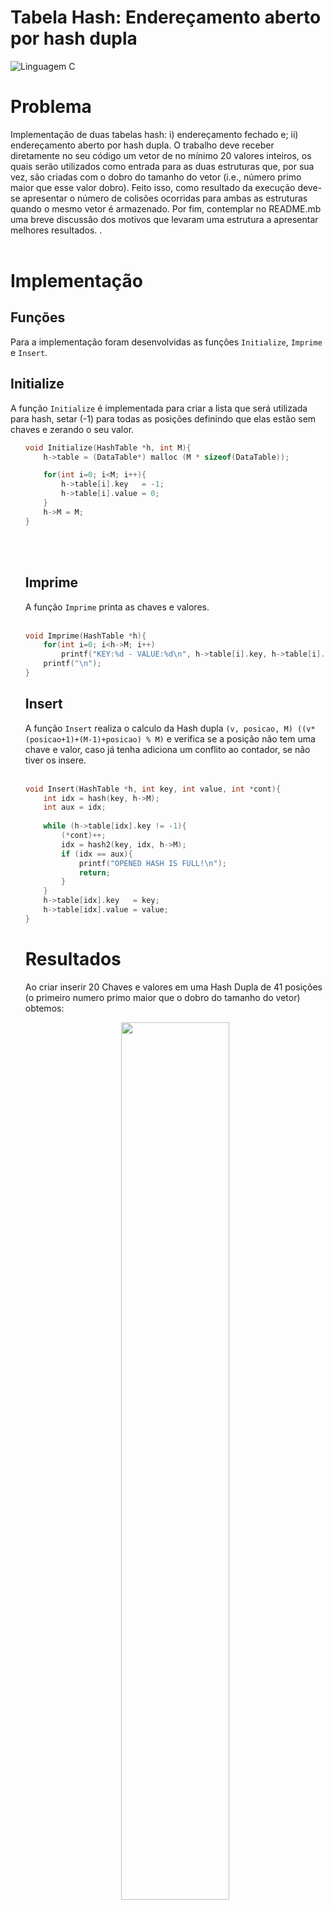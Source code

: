 # Tabela Hash: Endereçamento aberto por hash dupla

![Linguagem C](https://img.shields.io/badge/Linguagem-C-green.svg)


<h1> Problema</h1>

Implementação de duas tabelas hash: i) endereçamento fechado e; ii) endereçamento aberto por hash dupla. O trabalho deve receber diretamente no seu código um vetor de no mínimo 20 valores inteiros, os quais serão utilizados como entrada  para as duas estruturas que, por sua vez, são criadas com o dobro do tamanho do vetor (i.e., número primo maior que esse valor dobro). Feito isso, como resultado da execução deve-se apresentar o número de colisões ocorridas para ambas as estruturas quando o mesmo vetor é armazenado. Por fim, contemplar no README.mb uma breve discussão dos motivos que levaram uma estrutura a apresentar melhores resultados. .
<br></br>

<h1>Implementação </h1>
<h2>Funções</h2>
Para a implementação foram desenvolvidas as funções <code>Initialize</code>, <code>Imprime</code> e <code>Insert</code>.
<h2>Initialize</h2>
A função <code>Initialize</code> é implementada para criar a lista que será utilizada para hash, setar (-1) para todas as posições definindo que elas estão sem chaves e zerando o seu valor.
<ul>

```   C
void Initialize(HashTable *h, int M){
	h->table = (DataTable*) malloc (M * sizeof(DataTable));

	for(int i=0; i<M; i++){
		h->table[i].key   = -1;
		h->table[i].value = 0;
	}
	h->M = M;
}
 ```
<br></br>
<h2>Imprime</h2>
A função <code>Imprime</code> printa as chaves e valores.
<br></br>

```   C
void Imprime(HashTable *h){
	for(int i=0; i<h->M; i++)
		printf("KEY:%d - VALUE:%d\n", h->table[i].key, h->table[i].value);
	printf("\n");
}
 ```
<h2>Insert</h2>
A função <code>Insert</code> realiza o calculo da Hash dupla <code>(v, posicao, M) ((v*(posicao+1)+(M-1)+posicao) % M)</code> e verifica se a posição não tem uma chave e valor, caso já tenha adiciona um conflito ao contador, se não tiver os insere.
<br></br>

```   C
void Insert(HashTable *h, int key, int value, int *cont){
	int idx = hash(key, h->M);
	int aux = idx;
	
	while (h->table[idx].key != -1){
		(*cont)++;
		idx = hash2(key, idx, h->M);
		if (idx == aux){
			printf("OPENED HASH IS FULL!\n");
			return;
		}
	}		
	h->table[idx].key   = key;
	h->table[idx].value = value;
}
 ```
<h1>Resultados </h1> 
Ao criar inserir 20 Chaves e valores em uma Hash Dupla de 41 posições (o primeiro numero primo maior que o dobro do tamanho do vetor) obtemos: 

<p align = 'center' ><img src="https://user-images.githubusercontent.com/56900319/177898481-91d47346-b6bb-4fe8-9a2a-2f1ec937e5f7.png" width = "60%"></p>



Sendo printado chave, valor e quantidade de colisões que aconteceram na execução.
# Compilação e Execução


| Comando                |  Função                                                                                           |                     
| -----------------------| ------------------------------------------------------------------------------------------------- |
|  `make clean`          | Apaga a última compilação realizada contida na pasta build                                        |
|  `make`                | Executa a compilação do programa utilizando o gcc, e o resultado vai para a pasta build           |
|  `make run`            | Executa o programa da pasta build após a realização da compilação                                 |
